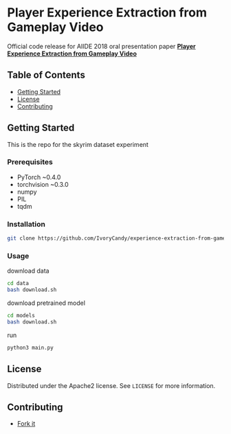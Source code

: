 # Player Experience Extraction from Gameplay Video

Official code release for AIIDE 2018 oral presentation paper **[Player Experience Extraction from Gameplay Video]()**

## Table of Contents

- [Getting Started](#getting-started)
- [License](#license)
- [Contributing](#contributing)

## Getting Started

This is the repo for the skyrim dataset experiment

### Prerequisites

- PyTorch ~0.4.0
- torchvision ~0.3.0
- numpy
- PIL
- tqdm

### Installation

```sh
git clone https://github.com/IvoryCandy/experience-extraction-from-gameplay-video.git
```

### Usage

download data

```sh
cd data
bash download.sh
```

download pretrained model

```sh
cd models
bash download.sh
```

run

```sh
python3 main.py
```

## License

Distributed under the Apache2 license. See ``LICENSE`` for more information.

## Contributing

- [Fork it](https://github.com/IvoryCandy/experience-extraction-from-gameplay-video/fork)
